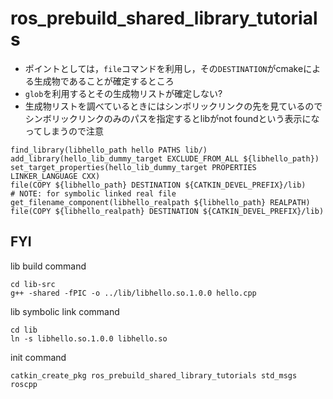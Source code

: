 # ros_prebuild_shared_library_tutorials

* ポイントとしては，`file`コマンドを利用し，その`DESTINATION`がcmakeによる生成物であることが確定するところ
* `glob`を利用するとその生成物リストが確定しない?
* 生成物リストを調べているときにはシンボリックリンクの先を見ているのでシンボリックリンクのみのパスを指定するとlibがnot foundという表示になってしまうので注意

```
find_library(libhello_path hello PATHS lib/)
add_library(hello_lib_dummy_target EXCLUDE_FROM_ALL ${libhello_path})
set_target_properties(hello_lib_dummy_target PROPERTIES LINKER_LANGUAGE CXX)
file(COPY ${libhello_path} DESTINATION ${CATKIN_DEVEL_PREFIX}/lib)
# NOTE: for symbolic linked real file
get_filename_component(libhello_realpath ${libhello_path} REALPATH)
file(COPY ${libhello_realpath} DESTINATION ${CATKIN_DEVEL_PREFIX}/lib)
```

## FYI
lib build command
```
cd lib-src
g++ -shared -fPIC -o ../lib/libhello.so.1.0.0 hello.cpp
```

lib symbolic link command
```
cd lib
ln -s libhello.so.1.0.0 libhello.so
```

init command
```
catkin_create_pkg ros_prebuild_shared_library_tutorials std_msgs roscpp
```
